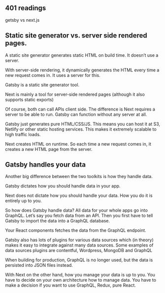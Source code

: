 ## 401 readings
getsby vs next.js

## Static site generator vs. server side rendered pages.
A static site generator generates static HTML on build time. It doesn’t use a server.

With server-side rendering, it dynamically generates the HTML every time a new request comes in. It uses a server for this.

Gatsby is a static site generator tool.

Next is mainly a tool for server-side rendered pages (although it also supports static exports)

Of course, both can call APIs client side. The difference is Next requires a server to be able to run. Gatsby can function without any server at all.

Gatsby just generates pure HTML/CSS/JS. This means you can host it at S3, Netlify or other static hosting services. This makes it extremely scalable to high traffic loads.

Next creates HTML on runtime. So each time a new request comes in, it creates a new HTML page from the server.

## Gatsby handles your data
Another big difference between the two toolkits is how they handle data.

Gatsby dictates how you should handle data in your app.

Next does not dictate how you should handle your data. How you do it is entirely up to you.

So how does Gatsby handle data? All data for your whole apps go into GraphQL. Let’s say you fetch data from an API. Then you first have to tell Gatsby to import the data into a GraphQL database.

Your React components fetches the data from the GraphQL endpoint.

Gatsby also has lots of plugins for various data sources which (in theory) makes it easy to integrate against many data sources. Some examples of data sources plugins are contentful, Wordpress, MongoDB and GraphQL

When building for production, GraphQL is no longer used, but the data is persisted into JSON files instead.

With Next on the other hand, how you manage your data is up to you. You have to decide on your own architecture how to manage data. You have to make a decision if you want to use GraphQL, Redux, pure React.